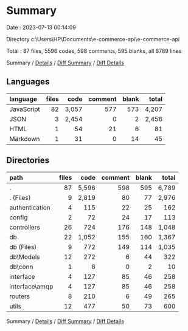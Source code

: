 # Summary

Date : 2023-07-13 00:14:09

Directory c:\\Users\\HP\\Documents\\e-commerce-api\\e-commerce-api

Total : 87 files,  5596 codes, 598 comments, 595 blanks, all 6789 lines

Summary / [Details](details.md) / [Diff Summary](diff.md) / [Diff Details](diff-details.md)

## Languages
| language | files | code | comment | blank | total |
| :--- | ---: | ---: | ---: | ---: | ---: |
| JavaScript | 82 | 3,057 | 577 | 573 | 4,207 |
| JSON | 3 | 2,454 | 0 | 2 | 2,456 |
| HTML | 1 | 54 | 21 | 6 | 81 |
| Markdown | 1 | 31 | 0 | 14 | 45 |

## Directories
| path | files | code | comment | blank | total |
| :--- | ---: | ---: | ---: | ---: | ---: |
| . | 87 | 5,596 | 598 | 595 | 6,789 |
| . (Files) | 9 | 2,819 | 80 | 77 | 2,976 |
| authentication | 4 | 115 | 22 | 25 | 162 |
| config | 2 | 72 | 24 | 17 | 113 |
| controllers | 26 | 724 | 176 | 148 | 1,048 |
| db | 22 | 1,052 | 155 | 160 | 1,367 |
| db (Files) | 9 | 772 | 149 | 114 | 1,035 |
| db\\Models | 12 | 272 | 6 | 44 | 322 |
| db\\conn | 1 | 8 | 0 | 2 | 10 |
| interface | 4 | 127 | 85 | 46 | 258 |
| interface\\amqp | 4 | 127 | 85 | 46 | 258 |
| routers | 8 | 210 | 6 | 49 | 265 |
| utils | 12 | 477 | 50 | 73 | 600 |

Summary / [Details](details.md) / [Diff Summary](diff.md) / [Diff Details](diff-details.md)